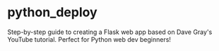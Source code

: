 # python_deploy
Step-by-step guide to creating a Flask web app based on Dave Gray's YouTube tutorial. Perfect for Python web dev beginners!
